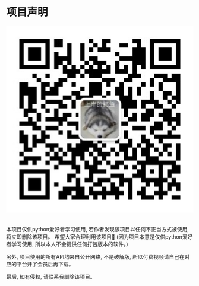# 项目声明

<div align="center">
  <img src="https://github.com/CharlesPikachu/videodl/raw/master/docs/pikachu.jpg" width="600"/>
</div>
<br />

本项目仅供python爱好者学习使用, 若作者发现该项目以任何不正当方式被使用, 将立即删除该项目。
希望大家合理利用该项目🙂 (因为项目本意是仅供python爱好者学习使用, 所以本人不会提供任何打包版本的软件。)

另外, 项目使用的所有API均来自公开网络, 不是破解版, 所以付费视频请自己在对应的平台开了会员后再下载。

最后, 如有侵权, 请联系我删除该项目。